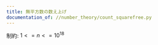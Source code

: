 ```yaml
---
title: 無平方数の数え上げ
documentation_of: //number_theory/count_squarefree.py
---
```


制約: $1 <= n <= 10^{18}$
